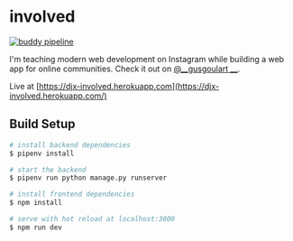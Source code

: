 # involved

[![buddy pipeline](https://app.buddy.works/goulart/involved/pipelines/pipeline/190701/badge.svg?token=0035ead190556e73db03b82d6069781f3093eb948867a08b08149abea8f12a7f "buddy pipeline")](https://app.buddy.works/goulart/involved/pipelines/pipeline/190701)

I'm teaching modern web development on Instagram while building a web app for online communities. Check it out on [@__gusgoulart __](https://www.instagram.com/__gusgoulart__/).

Live at [https://djx-involved.herokuapp.com](https://djx-involved.herokuapp.com/)



## Build Setup

``` bash
# install backend dependencies
$ pipenv install

# start the backend
$ pipenv run python manage.py runserver

# install frontend dependencies
$ npm install

# serve with hot reload at localhost:3000
$ npm run dev
```
